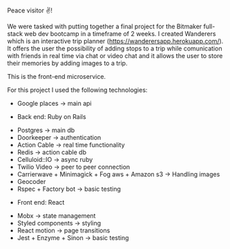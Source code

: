 Peace visitor ✌️!

We were tasked with putting together a final project for the Bitmaker full-stack web dev bootcamp in a timeframe of 2 weeks. I created Wanderers which is an interactive trip planner (https://wanderersapp.herokuapp.com/). It offers the user the possibility of adding stops to a trip while comunication with friends in real time via chat or video chat and it allows the user to store their memories by adding images to a trip.

This is the front-end microservice.

For this project I used the following technologies:

- Google places -> main api

- Back end: Ruby on Rails
* Postgres -> main db
* Doorkeeper -> authentication
* Action Cable -> real time functionality
* Redis -> action cable db
* Celluloid::IO -> async ruby
* Twilio Video -> peer to peer connection
* Carrierwave + Minimagick + Fog aws + Amazon s3 -> Handling images
* Geocoder
* Rspec + Factory bot -> basic testing

- Front end: React
* Mobx -> state management
* Styled components -> styling
* React motion -> page transitions
* Jest + Enzyme + Sinon -> basic testing
